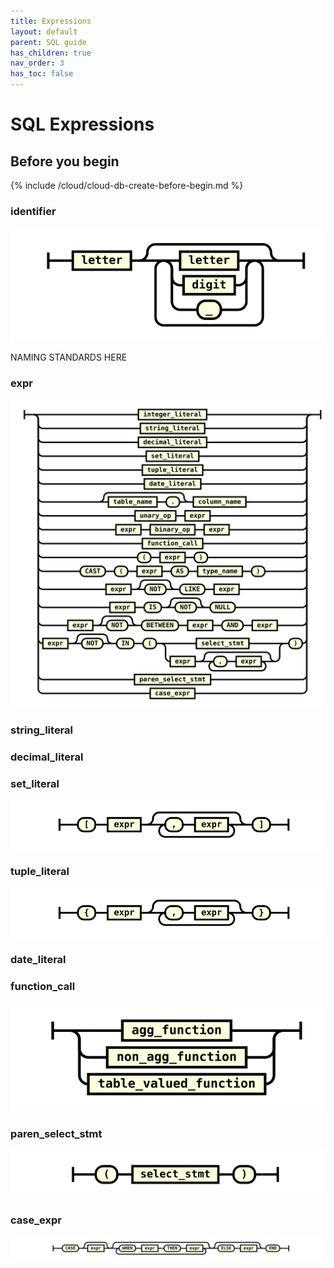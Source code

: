 ```yaml
---
title: Expressions
layout: default
parent: SQL guide
has_children: true
nav_order: 3
has_toc: false
---
```


# SQL Expressions

## Before you begin

{% include /cloud/cloud-db-create-before-begin.md %}

### identifier
![expr](/assets/images/sql-guide/identifier.svg)

NAMING STANDARDS HERE

### expr
![expr](/assets/images/sql-guide/expr.svg)

### string_literal


### decimal_literal


### set_literal
![expr](/assets/images/sql-guide/set_literal.svg)

### tuple_literal
![expr](/assets/images/sql-guide/tuple_literal.svg)

### date_literal

### function_call
![expr](/assets/images/sql-guide/function_call.svg)

### paren_select_stmt
![expr](/assets/images/sql-guide/paren_select_stmt.svg)

### case_expr
![expr](/assets/images/sql-guide/case_expr.svg)
